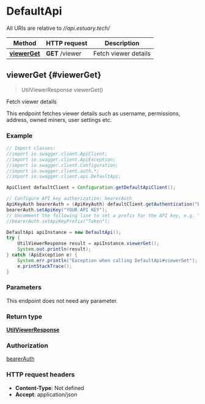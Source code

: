 # DefaultApi

All URIs are relative to *//api.estuary.tech/*

Method | HTTP request | Description
------------- | ------------- | -------------
[**viewerGet**](DefaultApi.md#viewerGet) | **GET** /viewer | Fetch viewer details


## **viewerGet** {#viewerGet}
> UtilViewerResponse viewerGet()

Fetch viewer details

This endpoint fetches viewer details such as username, permissions, address, owned miners, user settings etc.

### Example
```java
// Import classes:
//import io.swagger.client.ApiClient;
//import io.swagger.client.ApiException;
//import io.swagger.client.Configuration;
//import io.swagger.client.auth.*;
//import io.swagger.client.api.DefaultApi;

ApiClient defaultClient = Configuration.getDefaultApiClient();

// Configure API key authorization: bearerAuth
ApiKeyAuth bearerAuth = (ApiKeyAuth) defaultClient.getAuthentication("bearerAuth");
bearerAuth.setApiKey("YOUR API KEY");
// Uncomment the following line to set a prefix for the API key, e.g. "Token" (defaults to null)
//bearerAuth.setApiKeyPrefix("Token");

DefaultApi apiInstance = new DefaultApi();
try {
    UtilViewerResponse result = apiInstance.viewerGet();
    System.out.println(result);
} catch (ApiException e) {
    System.err.println("Exception when calling DefaultApi#viewerGet");
    e.printStackTrace();
}
```

### Parameters
This endpoint does not need any parameter.

### Return type

[**UtilViewerResponse**](UtilViewerResponse.md)

### Authorization

[bearerAuth](../README.md#bearerAuth)

### HTTP request headers

 - **Content-Type**: Not defined
 - **Accept**: application/json

